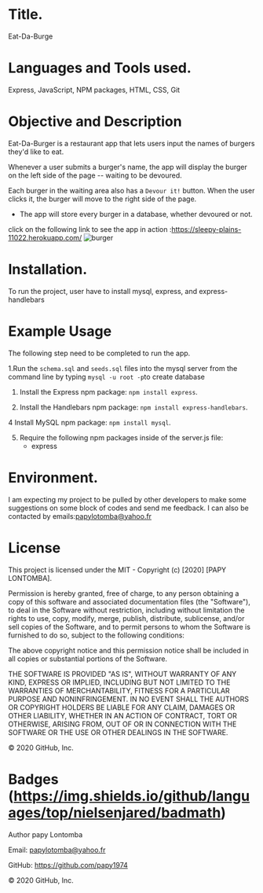 
# Title.

Eat-Da-Burge


# Languages and Tools used.

Express, JavaScript, NPM packages, HTML, CSS, Git

# Objective and Description

Eat-Da-Burger is a restaurant app that lets users input the names of burgers they'd like to eat.

Whenever a user submits a burger's name, the app will display the burger on the left side of the page -- waiting to be devoured.

 Each burger in the waiting area also has a `Devour it!` button. When the user clicks it, the burger will move to the right side of the page.

* The app will store every burger in a database, whether devoured or not.

click on the following link to see the app in action :https://sleepy-plains-11022.herokuapp.com/
![burger](https://user-images.githubusercontent.com/58053159/84224104-a99c2900-aaa9-11ea-9d51-5230822270fa.png)



# Installation.

To run the project, user have to install mysql, express, and express-handlebars


# Example Usage 

The following step need to be completed to run the app.


1.Run the `schema.sql` and `seeds.sql` files into the mysql server from the command line by typing  `mysql -u root -p`to create database

1. Install the Express npm package: `npm install express`.

3. Install the Handlebars npm package: `npm install express-handlebars`.

4 Install MySQL npm package: `npm install mysql`.

5. Require the following npm packages inside of the server.js file:
   * express
   
# Environment.
I am expecting my project to be pulled by other developers to make some suggestions on some block of codes and send me feedback. I can also be contacted by emails:papylotomba@yahoo.fr




# License 

This project is licensed under the MIT - Copyright (c) [2020] [PAPY LONTOMBA].

Permission is hereby granted, free of charge, to any person obtaining a copy of this software and associated documentation files (the "Software"), to deal in the Software without restriction, including without limitation the rights to use, copy, modify, merge, publish, distribute, sublicense, and/or sell copies of the Software, and to permit persons to whom the Software is furnished to do so, subject to the following conditions:

The above copyright notice and this permission notice shall be included in all copies or substantial portions of the Software.

THE SOFTWARE IS PROVIDED "AS IS", WITHOUT WARRANTY OF ANY KIND, EXPRESS OR IMPLIED, INCLUDING BUT NOT LIMITED TO THE WARRANTIES OF MERCHANTABILITY, FITNESS FOR A PARTICULAR PURPOSE AND NONINFRINGEMENT. IN NO EVENT SHALL THE AUTHORS OR COPYRIGHT HOLDERS BE LIABLE FOR ANY CLAIM, DAMAGES OR OTHER LIABILITY, WHETHER IN AN ACTION OF CONTRACT, TORT OR OTHERWISE, ARISING FROM, OUT OF OR IN CONNECTION WITH THE SOFTWARE OR THE USE OR OTHER DEALINGS IN THE SOFTWARE.

© 2020 GitHub, Inc.






# Badges (https://img.shields.io/github/languages/top/nielsenjared/badmath)

Author papy Lontomba

Email: papylotomba@yahoo.fr

GitHub: https://github.com/papy1974

© 2020 GitHub, Inc.
